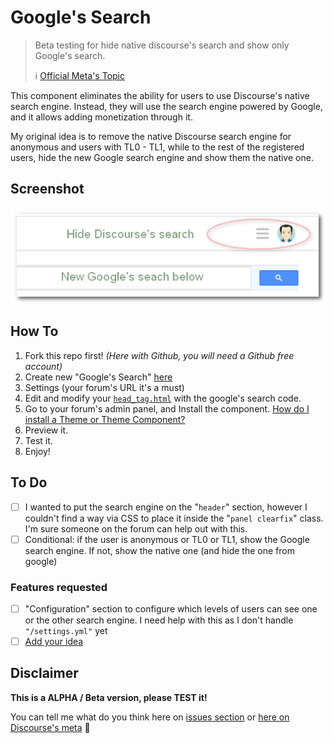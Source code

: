 # Google's Search

>Beta testing for hide native discourse's search and show only Google's search.
>
> :information_source: [Official Meta's Topic](https://meta.discourse.org/t/175696?u=sidv)

This component eliminates the ability for users to use Discourse's native search engine. Instead, they will use the search engine powered by Google, and it allows adding monetization through it.

My original idea is to remove the native Discourse search engine for anonymous and users with TL0 - TL1, while to the rest of the registered users, hide the new Google search engine and show them the native one.

## Screenshot

![Demo Screenshot](https://raw.githubusercontent.com/SidVal/www/master/files/img/screen1.png)

## How To

1. Fork this repo first! _(Here with Github, you will need a Github free account)_
1. Create new "Google's Search" [here](https://cse.google.com/cse/)
1. Settings (your forum's URL it's a must)
1. Edit and modify your [`head_tag.html`](https://github.com/SidVal/discourse-google-search/blob/main/common/head_tag.html) with the google's search code.
1. Go to your forum's admin panel, and Install the component. [How do I install a Theme or Theme Component?](https://meta.discourse.org/t/how-do-i-install-a-theme-or-theme-component/63682?u=sidv)
1. Preview it.
1. Test it.
1. Enjoy!

## To Do

- [ ] I wanted to put the search engine on the "`header`" section, however I couldn't find a way via CSS to place it inside the "`panel clearfix`" class. I'm sure someone on the forum can help out with this.
- [ ] Conditional: if the user is anonymous or TL0 or TL1, show the Google search engine. If not, show the native one (and hide the one from google)

### Features requested

- [ ] "Configuration" section to configure which levels of users can see one or the other search engine. I need help with this as I don't handle `"/settings.yml"` yet
- [ ] [Add your idea](https://github.com/SidVal/discourse-google-search/issues)

## Disclaimer

**This is a ALPHA / Beta version, please TEST it!** 

You can tell me what do you think here on [issues section](https://github.com/SidVal/discourse-google-search/issues) or [here on Discourse's meta](https://meta.discourse.org/t/175696?u=sidv) :pray: 
